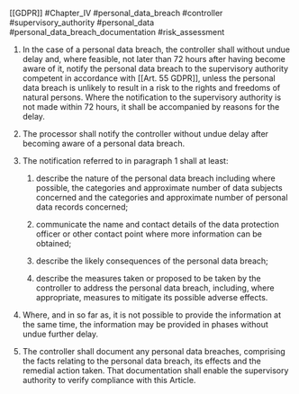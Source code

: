 [[GDPR]] #Chapter_IV  #personal_data_breach  #controller #supervisory_authority #personal_data #personal_data_breach_documentation #risk_assessment 

1. In the case of a personal data breach, the controller shall without undue delay and, where feasible, not later than 72 hours after having become aware of it, notify the personal data breach to the supervisory authority competent in accordance with [[Art. 55 GDPR]], unless the personal data breach is unlikely to result in a risk to the rights and freedoms of natural persons. Where the notification to the supervisory authority is not made within 72 hours, it shall be accompanied by reasons for the delay.

2. The processor shall notify the controller without undue delay after becoming aware of a personal data breach.

3. The notification referred to in paragraph 1 shall at least:

	
	1. describe the nature of the personal data breach including where possible, the categories and approximate number of data subjects concerned and the categories and approximate number of personal data records concerned;
	
	2. communicate the name and contact details of the data protection officer or other contact point where more information can be obtained;
	
	3. describe the likely consequences of the personal data breach;
	
	4. describe the measures taken or proposed to be taken by the controller to address the personal data breach, including, where appropriate, measures to mitigate its possible adverse effects.


4. Where, and in so far as, it is not possible to provide the information at the same time, the information may be provided in phases without undue further delay.

5. The controller shall document any personal data breaches, comprising the facts relating to the personal data breach, its effects and the remedial action taken. That documentation shall enable the supervisory authority to verify compliance with this Article.

